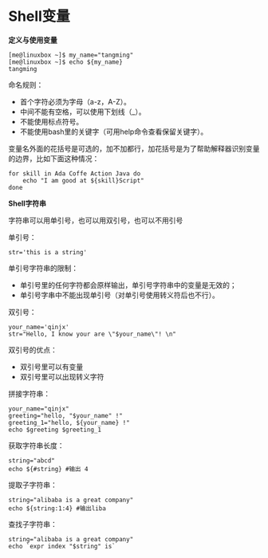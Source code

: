 # Shell变量

**定义与使用变量**

```
[me@linuxbox ~]$ my_name="tangming"
[me@linuxbox ~]$ echo ${my_name}
tangming
```

命名规则：

- 首个字符必须为字母（a-z，A-Z）。
- 中间不能有空格，可以使用下划线（_）。
- 不能使用标点符号。
- 不能使用bash里的关键字（可用help命令查看保留关键字）。

变量名外面的花括号是可选的，加不加都行，加花括号是为了帮助解释器识别变量的边界，比如下面这种情况：

```
for skill in Ada Coffe Action Java do
    echo "I am good at ${skill}Script"
done
```

**Shell字符串**

字符串可以用单引号，也可以用双引号，也可以不用引号

单引号：

```
str='this is a string'
```

单引号字符串的限制：

- 单引号里的任何字符都会原样输出，单引号字符串中的变量是无效的；
- 单引号字串中不能出现单引号（对单引号使用转义符后也不行）。

双引号：

```
your_name='qinjx'
str="Hello, I know your are \"$your_name\"! \n"
```

双引号的优点：

- 双引号里可以有变量
- 双引号里可以出现转义字符

拼接字符串：

```
your_name="qinjx"
greeting="hello, "$your_name" !"
greeting_1="hello, ${your_name} !"
echo $greeting $greeting_1
```

获取字符串长度：

```
string="abcd"
echo ${#string} #输出 4
```

提取子字符串：

```
string="alibaba is a great company"
echo ${string:1:4} #输出liba
```

查找子字符串：

```
string="alibaba is a great company"
echo `expr index "$string" is`
```